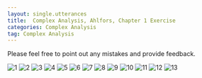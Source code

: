 ```yaml
---
layout: single.utterances
title:  Complex Analysis, Ahlfors, Chapter 1 Exercise
categories: Complex Analysis
tag: Complex Analysis
---
```


Please feel free to point out any mistakes and provide feedback.

![1](https://github.com/jiheon0105/jiheon0105.github.io/assets/143495554/52c590c3-2915-4ee1-8725-d94f32fb7fdc)
![2](https://github.com/jiheon0105/jiheon0105.github.io/assets/143495554/ff8acdd1-d0d9-485b-b671-647e440b5e28)
![3](https://github.com/jiheon0105/jiheon0105.github.io/assets/143495554/551147bd-6ac2-4b0b-8df5-b06670fe9f4d)
![4](https://github.com/jiheon0105/jiheon0105.github.io/assets/143495554/15ad28f3-24ac-4b54-a6e5-8d7c9f1e934e)
![5](https://github.com/jiheon0105/jiheon0105.github.io/assets/143495554/ed9f4dc4-8c85-40d6-83f6-80c9be098973)
![6](https://github.com/jiheon0105/jiheon0105.github.io/assets/143495554/fa5eed7c-5387-4e8a-9391-8d0122dbf29c)
![7](https://github.com/jiheon0105/jiheon0105.github.io/assets/143495554/5e353eb1-21dd-4b28-ad52-6de7b8528069)
![8](https://github.com/jiheon0105/jiheon0105.github.io/assets/143495554/4b188ad4-4f6b-4ae3-8ee6-065bda5fb06f)
![9](https://github.com/jiheon0105/jiheon0105.github.io/assets/143495554/8bc73fb4-6885-49d5-804c-0b086bc0ed2c)
![10](https://github.com/jiheon0105/jiheon0105.github.io/assets/143495554/49fc3167-ed15-4ca3-9c0c-110c4c2b6df7)
![11](https://github.com/jiheon0105/jiheon0105.github.io/assets/143495554/73bf87ba-fe9e-4cb3-ad8c-f66012c5636a)
![12](https://github.com/jiheon0105/jiheon0105.github.io/assets/143495554/e120c419-546d-4173-8787-586a89efd4a4)
![13](https://github.com/jiheon0105/jiheon0105.github.io/assets/143495554/695130eb-3bd7-40e4-8ffa-a95767523601)


<script src="https://utteranc.es/client.js"
        repo="jiheon0105/jiheon0105.github.io"
        issue-term="pathname"
        theme="github-light"
        crossorigin="anonymous"
        async>
</script>
